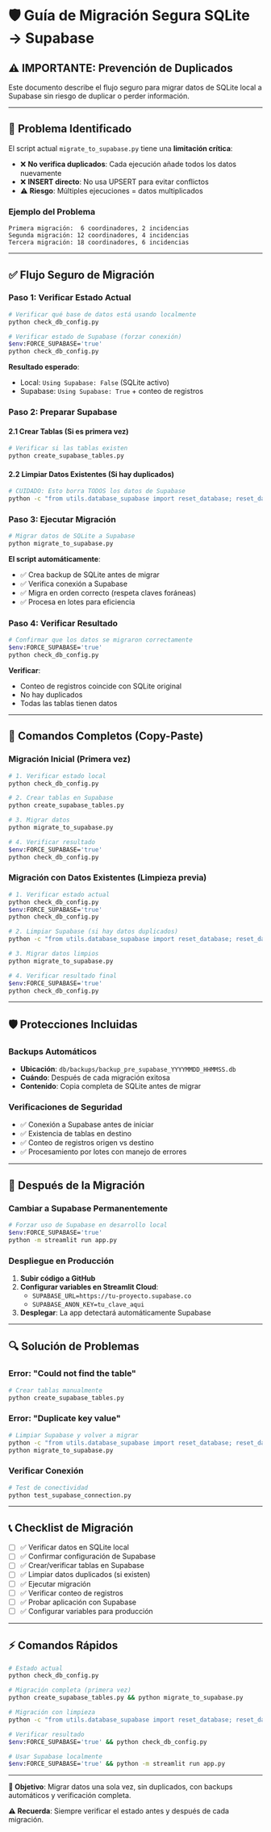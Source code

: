 # 🛡️ Guía de Migración Segura SQLite → Supabase

## ⚠️ **IMPORTANTE: Prevención de Duplicados**

Este documento describe el flujo seguro para migrar datos de SQLite local a Supabase sin riesgo de duplicar o perder información.

---

## 🚨 Problema Identificado

El script actual `migrate_to_supabase.py` tiene una **limitación crítica**:

- ❌ **No verifica duplicados**: Cada ejecución añade todos los datos nuevamente
- ❌ **INSERT directo**: No usa UPSERT para evitar conflictos
- ⚠️ **Riesgo**: Múltiples ejecuciones = datos multiplicados

### Ejemplo del Problema
```
Primera migración:  6 coordinadores, 2 incidencias
Segunda migración: 12 coordinadores, 4 incidencias  
Tercera migración: 18 coordinadores, 6 incidencias
```

---

## ✅ Flujo Seguro de Migración

### Paso 1: Verificar Estado Actual

```bash
# Verificar qué base de datos está usando localmente
python check_db_config.py

# Verificar estado de Supabase (forzar conexión)
$env:FORCE_SUPABASE='true'
python check_db_config.py
```

**Resultado esperado**:
- Local: `Using Supabase: False` (SQLite activo)
- Supabase: `Using Supabase: True` + conteo de registros

### Paso 2: Preparar Supabase

#### 2.1 Crear Tablas (Si es primera vez)
```bash
# Verificar si las tablas existen
python create_supabase_tables.py
```

#### 2.2 Limpiar Datos Existentes (Si hay duplicados)
```bash
# CUIDADO: Esto borra TODOS los datos de Supabase
python -c "from utils.database_supabase import reset_database; reset_database()"
```

### Paso 3: Ejecutar Migración

```bash
# Migrar datos de SQLite a Supabase
python migrate_to_supabase.py
```

**El script automáticamente**:
- ✅ Crea backup de SQLite antes de migrar
- ✅ Verifica conexión a Supabase
- ✅ Migra en orden correcto (respeta claves foráneas)
- ✅ Procesa en lotes para eficiencia

### Paso 4: Verificar Resultado

```bash
# Confirmar que los datos se migraron correctamente
$env:FORCE_SUPABASE='true'
python check_db_config.py
```

**Verificar**:
- Conteo de registros coincide con SQLite original
- No hay duplicados
- Todas las tablas tienen datos

---

## 🔄 Comandos Completos (Copy-Paste)

### Migración Inicial (Primera vez)
```bash
# 1. Verificar estado local
python check_db_config.py

# 2. Crear tablas en Supabase
python create_supabase_tables.py

# 3. Migrar datos
python migrate_to_supabase.py

# 4. Verificar resultado
$env:FORCE_SUPABASE='true'
python check_db_config.py
```

### Migración con Datos Existentes (Limpieza previa)
```bash
# 1. Verificar estado actual
python check_db_config.py
$env:FORCE_SUPABASE='true'
python check_db_config.py

# 2. Limpiar Supabase (si hay datos duplicados)
python -c "from utils.database_supabase import reset_database; reset_database()"

# 3. Migrar datos limpios
python migrate_to_supabase.py

# 4. Verificar resultado final
$env:FORCE_SUPABASE='true'
python check_db_config.py
```

---

## 🛡️ Protecciones Incluidas

### Backups Automáticos
- **Ubicación**: `db/backups/backup_pre_supabase_YYYYMMDD_HHMMSS.db`
- **Cuándo**: Después de cada migración exitosa
- **Contenido**: Copia completa de SQLite antes de migrar

### Verificaciones de Seguridad
- ✅ Conexión a Supabase antes de iniciar
- ✅ Existencia de tablas en destino
- ✅ Conteo de registros origen vs destino
- ✅ Procesamiento por lotes con manejo de errores

---

## 🚀 Después de la Migración

### Cambiar a Supabase Permanentemente
```bash
# Forzar uso de Supabase en desarrollo local
$env:FORCE_SUPABASE='true'
python -m streamlit run app.py
```

### Despliegue en Producción
1. **Subir código a GitHub**
2. **Configurar variables en Streamlit Cloud**:
   - `SUPABASE_URL=https://tu-proyecto.supabase.co`
   - `SUPABASE_ANON_KEY=tu_clave_aqui`
3. **Desplegar**: La app detectará automáticamente Supabase

---

## 🔍 Solución de Problemas

### Error: "Could not find the table"
```bash
# Crear tablas manualmente
python create_supabase_tables.py
```

### Error: "Duplicate key value"
```bash
# Limpiar Supabase y volver a migrar
python -c "from utils.database_supabase import reset_database; reset_database()"
python migrate_to_supabase.py
```

### Verificar Conexión
```bash
# Test de conectividad
python test_supabase_connection.py
```

---

## 📞 Checklist de Migración

- [ ] ✅ Verificar datos en SQLite local
- [ ] ✅ Confirmar configuración de Supabase
- [ ] ✅ Crear/verificar tablas en Supabase
- [ ] ✅ Limpiar datos duplicados (si existen)
- [ ] ✅ Ejecutar migración
- [ ] ✅ Verificar conteo de registros
- [ ] ✅ Probar aplicación con Supabase
- [ ] ✅ Configurar variables para producción

---

## ⚡ Comandos Rápidos

```bash
# Estado actual
python check_db_config.py

# Migración completa (primera vez)
python create_supabase_tables.py && python migrate_to_supabase.py

# Migración con limpieza
python -c "from utils.database_supabase import reset_database; reset_database()" && python migrate_to_supabase.py

# Verificar resultado
$env:FORCE_SUPABASE='true' && python check_db_config.py

# Usar Supabase localmente
$env:FORCE_SUPABASE='true' && python -m streamlit run app.py
```

---

**🎯 Objetivo**: Migrar datos una sola vez, sin duplicados, con backups automáticos y verificación completa.

**⚠️ Recuerda**: Siempre verificar el estado antes y después de cada migración.